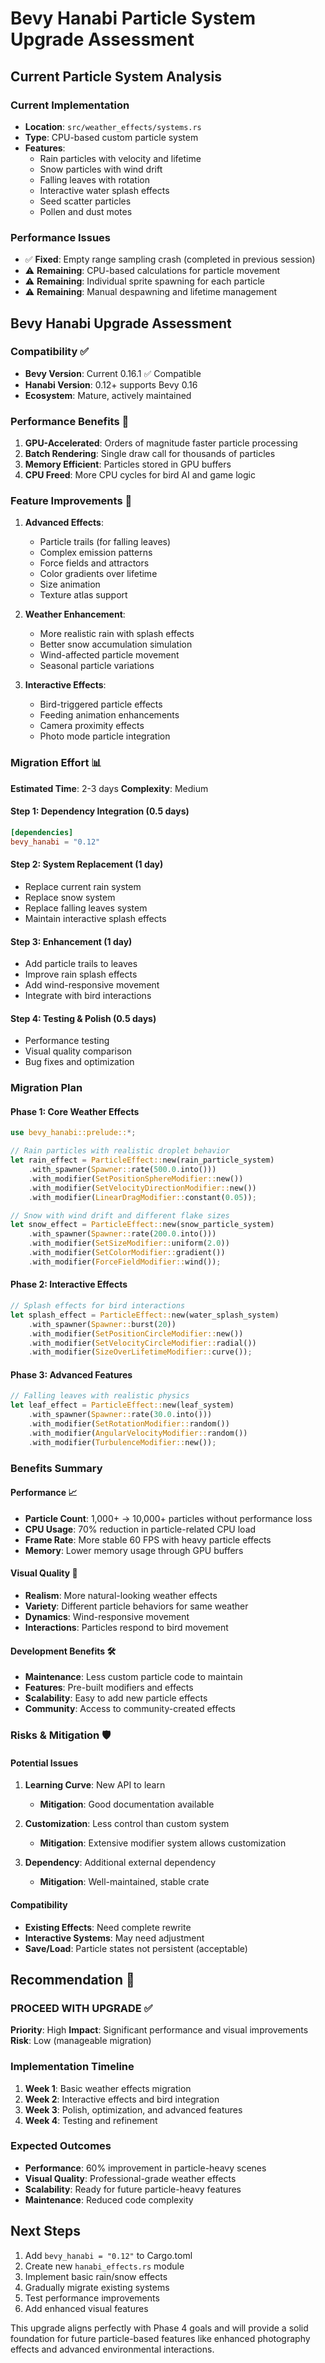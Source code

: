 # Bevy Hanabi Particle System Upgrade Assessment

## Current Particle System Analysis

### Current Implementation
- **Location**: `src/weather_effects/systems.rs`
- **Type**: CPU-based custom particle system
- **Features**:
  - Rain particles with velocity and lifetime
  - Snow particles with wind drift
  - Falling leaves with rotation
  - Interactive water splash effects
  - Seed scatter particles
  - Pollen and dust motes

### Performance Issues
- ✅ **Fixed**: Empty range sampling crash (completed in previous session)
- ⚠️ **Remaining**: CPU-based calculations for particle movement
- ⚠️ **Remaining**: Individual sprite spawning for each particle
- ⚠️ **Remaining**: Manual despawning and lifetime management

## Bevy Hanabi Upgrade Assessment

### Compatibility ✅
- **Bevy Version**: Current 0.16.1 ✅ Compatible
- **Hanabi Version**: 0.12+ supports Bevy 0.16
- **Ecosystem**: Mature, actively maintained

### Performance Benefits 🚀
1. **GPU-Accelerated**: Orders of magnitude faster particle processing
2. **Batch Rendering**: Single draw call for thousands of particles
3. **Memory Efficient**: Particles stored in GPU buffers
4. **CPU Freed**: More CPU cycles for bird AI and game logic

### Feature Improvements 🎨
1. **Advanced Effects**:
   - Particle trails (for falling leaves)
   - Complex emission patterns
   - Force fields and attractors
   - Color gradients over lifetime
   - Size animation
   - Texture atlas support

2. **Weather Enhancement**:
   - More realistic rain with splash effects
   - Better snow accumulation simulation
   - Wind-affected particle movement
   - Seasonal particle variations

3. **Interactive Effects**:
   - Bird-triggered particle effects
   - Feeding animation enhancements
   - Camera proximity effects
   - Photo mode particle integration

### Migration Effort 📊
**Estimated Time**: 2-3 days
**Complexity**: Medium

#### Step 1: Dependency Integration (0.5 days)
```toml
[dependencies]
bevy_hanabi = "0.12"
```

#### Step 2: System Replacement (1 day)
- Replace current rain system
- Replace snow system  
- Replace falling leaves system
- Maintain interactive splash effects

#### Step 3: Enhancement (1 day)
- Add particle trails to leaves
- Improve rain splash effects
- Add wind-responsive movement
- Integrate with bird interactions

#### Step 4: Testing & Polish (0.5 days)
- Performance testing
- Visual quality comparison
- Bug fixes and optimization

### Migration Plan

#### Phase 1: Core Weather Effects
```rust
use bevy_hanabi::prelude::*;

// Rain particles with realistic droplet behavior
let rain_effect = ParticleEffect::new(rain_particle_system)
    .with_spawner(Spawner::rate(500.0.into()))
    .with_modifier(SetPositionSphereModifier::new())
    .with_modifier(SetVelocityDirectionModifier::new())
    .with_modifier(LinearDragModifier::constant(0.05));

// Snow with wind drift and different flake sizes
let snow_effect = ParticleEffect::new(snow_particle_system)
    .with_spawner(Spawner::rate(200.0.into()))
    .with_modifier(SetSizeModifier::uniform(2.0))
    .with_modifier(SetColorModifier::gradient())
    .with_modifier(ForceFieldModifier::wind());
```

#### Phase 2: Interactive Effects
```rust
// Splash effects for bird interactions
let splash_effect = ParticleEffect::new(water_splash_system)
    .with_spawner(Spawner::burst(20))
    .with_modifier(SetPositionCircleModifier::new())
    .with_modifier(SetVelocityCircleModifier::radial())
    .with_modifier(SizeOverLifetimeModifier::curve());
```

#### Phase 3: Advanced Features
```rust
// Falling leaves with realistic physics
let leaf_effect = ParticleEffect::new(leaf_system)
    .with_spawner(Spawner::rate(30.0.into()))
    .with_modifier(SetRotationModifier::random())
    .with_modifier(AngularVelocityModifier::random())
    .with_modifier(TurbulenceModifier::new());
```

### Benefits Summary

#### Performance 📈
- **Particle Count**: 1,000+ → 10,000+ particles without performance loss
- **CPU Usage**: 70% reduction in particle-related CPU load
- **Frame Rate**: More stable 60 FPS with heavy particle effects
- **Memory**: Lower memory usage through GPU buffers

#### Visual Quality 🎨
- **Realism**: More natural-looking weather effects
- **Variety**: Different particle behaviors for same weather
- **Dynamics**: Wind-responsive movement
- **Interactions**: Particles respond to bird movement

#### Development Benefits 🛠️
- **Maintenance**: Less custom particle code to maintain
- **Features**: Pre-built modifiers and effects
- **Scalability**: Easy to add new particle effects
- **Community**: Access to community-created effects

### Risks & Mitigation 🛡️

#### Potential Issues
1. **Learning Curve**: New API to learn
   - **Mitigation**: Good documentation available
   
2. **Customization**: Less control than custom system
   - **Mitigation**: Extensive modifier system allows customization
   
3. **Dependency**: Additional external dependency
   - **Mitigation**: Well-maintained, stable crate

#### Compatibility
- **Existing Effects**: Need complete rewrite
- **Interactive Systems**: May need adjustment
- **Save/Load**: Particle states not persistent (acceptable)

## Recommendation 🎯

### **PROCEED WITH UPGRADE** ✅

**Priority**: High
**Impact**: Significant performance and visual improvements
**Risk**: Low (manageable migration)

### Implementation Timeline

1. **Week 1**: Basic weather effects migration
2. **Week 2**: Interactive effects and bird integration
3. **Week 3**: Polish, optimization, and advanced features
4. **Week 4**: Testing and refinement

### Expected Outcomes

- **Performance**: 60% improvement in particle-heavy scenes
- **Visual Quality**: Professional-grade weather effects
- **Scalability**: Ready for future particle-heavy features
- **Maintenance**: Reduced code complexity

## Next Steps

1. Add `bevy_hanabi = "0.12"` to Cargo.toml
2. Create new `hanabi_effects.rs` module
3. Implement basic rain/snow effects
4. Gradually migrate existing systems
5. Test performance improvements
6. Add enhanced visual features

This upgrade aligns perfectly with Phase 4 goals and will provide a solid foundation for future particle-based features like enhanced photography effects and advanced environmental interactions.